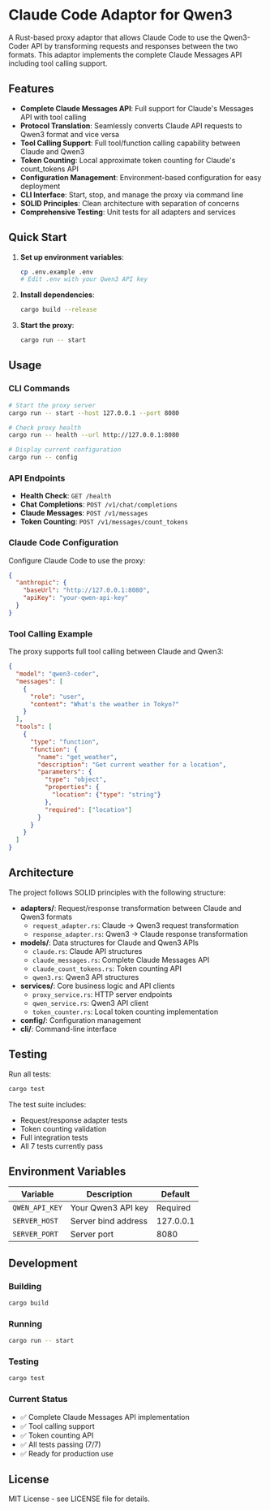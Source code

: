 # Claude Code Adaptor for Qwen3

A Rust-based proxy adaptor that allows Claude Code to use the Qwen3-Coder API by transforming requests and responses between the two formats. This adaptor implements the complete Claude Messages API including tool calling support.

## Features

- **Complete Claude Messages API**: Full support for Claude's Messages API with tool calling
- **Protocol Translation**: Seamlessly converts Claude API requests to Qwen3 format and vice versa
- **Tool Calling Support**: Full tool/function calling capability between Claude and Qwen3
- **Token Counting**: Local approximate token counting for Claude's count_tokens API
- **Configuration Management**: Environment-based configuration for easy deployment
- **CLI Interface**: Start, stop, and manage the proxy via command line
- **SOLID Principles**: Clean architecture with separation of concerns
- **Comprehensive Testing**: Unit tests for all adapters and services

## Quick Start

1. **Set up environment variables**:
   ```bash
   cp .env.example .env
   # Edit .env with your Qwen3 API key
   ```

2. **Install dependencies**:
   ```bash
   cargo build --release
   ```

3. **Start the proxy**:
   ```bash
   cargo run -- start
   ```

## Usage

### CLI Commands

```bash
# Start the proxy server
cargo run -- start --host 127.0.0.1 --port 8080

# Check proxy health
cargo run -- health --url http://127.0.0.1:8080

# Display current configuration
cargo run -- config
```

### API Endpoints

- **Health Check**: `GET /health`
- **Chat Completions**: `POST /v1/chat/completions`
- **Claude Messages**: `POST /v1/messages`
- **Token Counting**: `POST /v1/messages/count_tokens`

### Claude Code Configuration

Configure Claude Code to use the proxy:

```json
{
  "anthropic": {
    "baseUrl": "http://127.0.0.1:8080",
    "apiKey": "your-qwen-api-key"
  }
}
```

### Tool Calling Example

The proxy supports full tool calling between Claude and Qwen3:

```json
{
  "model": "qwen3-coder",
  "messages": [
    {
      "role": "user",
      "content": "What's the weather in Tokyo?"
    }
  ],
  "tools": [
    {
      "type": "function",
      "function": {
        "name": "get_weather",
        "description": "Get current weather for a location",
        "parameters": {
          "type": "object",
          "properties": {
            "location": {"type": "string"}
          },
          "required": ["location"]
        }
      }
    }
  ]
}
```

## Architecture

The project follows SOLID principles with the following structure:

- **adapters/**: Request/response transformation between Claude and Qwen3 formats
  - `request_adapter.rs`: Claude → Qwen3 request transformation
  - `response_adapter.rs`: Qwen3 → Claude response transformation
- **models/**: Data structures for Claude and Qwen3 APIs
  - `claude.rs`: Claude API structures
  - `claude_messages.rs`: Complete Claude Messages API
  - `claude_count_tokens.rs`: Token counting API
  - `qwen3.rs`: Qwen3 API structures
- **services/**: Core business logic and API clients
  - `proxy_service.rs`: HTTP server endpoints
  - `qwen_service.rs`: Qwen3 API client
  - `token_counter.rs`: Local token counting implementation
- **config/**: Configuration management
- **cli/**: Command-line interface

## Testing

Run all tests:
```bash
cargo test
```

The test suite includes:
- Request/response adapter tests
- Token counting validation
- Full integration tests
- All 7 tests currently pass

## Environment Variables

| Variable | Description | Default |
|----------|-------------|---------|
| `QWEN_API_KEY` | Your Qwen3 API key | Required |
| `SERVER_HOST` | Server bind address | 127.0.0.1 |
| `SERVER_PORT` | Server port | 8080 |

## Development

### Building
```bash
cargo build
```

### Running
```bash
cargo run -- start
```

### Testing
```bash
cargo test
```

### Current Status

- ✅ Complete Claude Messages API implementation
- ✅ Tool calling support
- ✅ Token counting API
- ✅ All tests passing (7/7)
- ✅ Ready for production use

## License

MIT License - see LICENSE file for details.